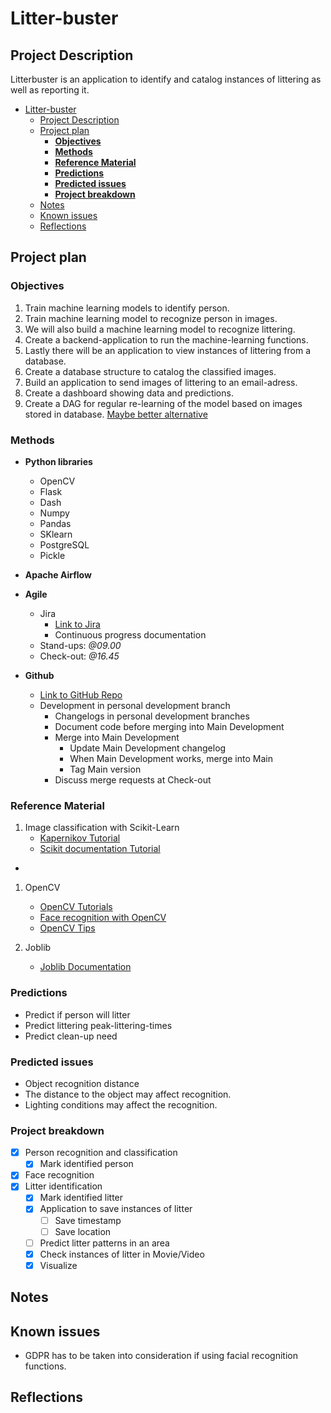 # Litter-buster

## Project Description

Litterbuster is an application to identify and catalog instances of littering as well as reporting it.

- [Litter-buster](#litter-buster)
  - [Project Description](#project-description)
  - [Project plan](#project-plan)
    - [**Objectives**](#objectives)
    - [**Methods**](#methods)
    - [**Reference Material**](#reference-material)
    - [**Predictions**](#predictions)
    - [**Predicted issues**](#predicted-issues)
    - [**Project breakdown**](#project-breakdown)
  - [Notes](#notes)
  - [Known issues](#known-issues)
  - [Reflections](#reflections)

## Project plan

### **Objectives**

1. Train machine learning models to identify person.
2. Train machine learning model to recognize person in images.
3. We will also build a machine learning model to recognize littering.
4. Create a backend-application to run the machine-learning functions.
5. Lastly there will be an application to view instances of littering from a database.
6. Create a database structure to catalog the classified images.
7. Build an application to send images of littering to an email-adress.
8. Create a dashboard showing data and predictions.
9. Create a DAG for regular re-learning of the model based on images stored in database. [Maybe better alternative](https://medium.com/value-stream-design/online-machine-learning-515556ff72c5)

### **Methods**

- **Python libraries**

  - OpenCV
  - Flask
  - Dash
  - Numpy
  - Pandas
  - SKlearn
  - PostgreSQL
  - Pickle

- **Apache Airflow**
- **Agile**
  - Jira
    - [Link to Jira](https://mcvk.atlassian.net/jira/software/projects/LB/boards/2)
    - Continuous progress documentation
  - Stand-ups: _@09.00_
  - Check-out: _@16.45_
- **Github**
  - [Link to GitHub Repo](https://github.com/Swamp-Solutions/Litter-buster)
  - Development in personal development branch
    - Changelogs in personal development branches
    - Document code before merging into Main Development
    - Merge into Main Development
      - Update Main Development changelog
      - When Main Development works, merge into Main
      - Tag Main version
    - Discuss merge requests at Check-out

### **Reference Material**

1. Image classification with Scikit-Learn
   - [Kapernikov Tutorial](https://kapernikov.com/tutorial-image-classification-with-scikit-learn/)
   - [Scikit documentation Tutorial](https://scikit-learn.org/stable/auto_examples/classification/plot_digits_classification.html)

-

1. OpenCV

   - [OpenCV Tutorials](https://docs.opencv.org/4.x/d9/df8/tutorial_root.html)
   - [Face recognition with OpenCV](https://datagen.tech/guides/face-recognition/face-recognition-with-python/)
   - [OpenCV Tips](https://learnopencv.com/getting-started-with-opencv/)

2. Joblib
   - [Joblib Documentation](https://joblib.readthedocs.io/en/latest/)

### **Predictions**

- Predict if person will litter
- Predict littering peak-littering-times
- Predict clean-up need

### **Predicted issues**

- Object recognition distance
- The distance to the object may affect recognition.
- Lighting conditions may affect the recognition.

### **Project breakdown**

- [X] Person recognition and classification
  - [X] Mark identified person
- [X] Face recognition
- [X] Litter identification
  - [X] Mark identified litter
  - [X] Application to save instances of litter
    - [ ] Save timestamp
    - [ ] Save location
  - [ ] Predict litter patterns in an area
  - [X] Check instances of litter in Movie/Video
  - [X] Visualize

## Notes

## Known issues

- GDPR has to be taken into consideration if using facial recognition functions.

## Reflections
